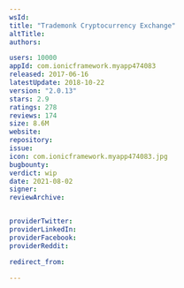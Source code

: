 ```yaml
---
wsId: 
title: "Trademonk Cryptocurrency Exchange"
altTitle: 
authors:

users: 10000
appId: com.ionicframework.myapp474083
released: 2017-06-16
latestUpdate: 2018-10-22
version: "2.0.13"
stars: 2.9
ratings: 278
reviews: 174
size: 8.6M
website: 
repository: 
issue: 
icon: com.ionicframework.myapp474083.jpg
bugbounty: 
verdict: wip
date: 2021-08-02
signer: 
reviewArchive:


providerTwitter: 
providerLinkedIn: 
providerFacebook: 
providerReddit: 

redirect_from:

---
```



